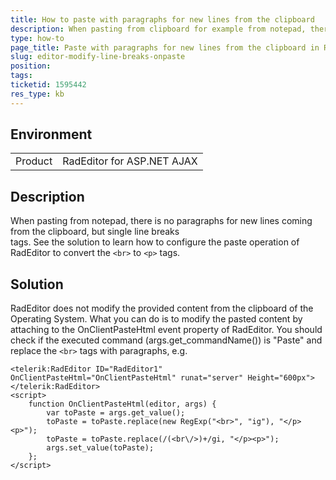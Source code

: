 ```yaml
---
title: How to paste with paragraphs for new lines from the clipboard
description: When pasting from clipboard for example from notepad, there is no paragraphs at the end of the line. See how to configure the paste operation in RadEditor to convert the br tags to paragraphs - RadEditor for ASP.NET AJAX
type: how-to
page_title: Paste with paragraphs for new lines from the clipboard in RadEditor
slug: editor-modify-line-breaks-onpaste
position: 
tags: 
ticketid: 1595442
res_type: kb
---
```


## Environment
<table>
	<tbody>
		<tr>
			<td>Product</td>
			<td>RadEditor for ASP.NET AJAX</td>
		</tr>
	</tbody>
</table>


## Description
When pasting from notepad, there is no paragraphs for new lines coming from the clipboard, but single line breaks <br> tags. See the solution to learn how to configure the paste operation of RadEditor to convert the `<br>` to `<p>` tags.

## Solution
RadEditor does not modify the provided content from the clipboard of the Operating System. What you can do is to modify the pasted content by attaching to the OnClientPasteHtml event property of RadEditor. You should check if the executed command (args.get_commandName()) is "Paste" and replace the `<br>` tags with paragraphs, e.g.

````ASPX
<telerik:RadEditor ID="RadEditor1" OnClientPasteHtml="OnClientPasteHtml" runat="server" Height="600px"></telerik:RadEditor>
<script>
    function OnClientPasteHtml(editor, args) {
        var toPaste = args.get_value();
        toPaste = toPaste.replace(new RegExp("<br>", "ig"), "</p><p>");
        toPaste = toPaste.replace(/(<br\/>)+/gi, "</p><p>");
        args.set_value(toPaste);
    };
</script>
````
   
    
